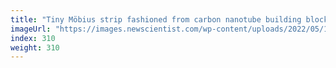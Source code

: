 ```yaml
---
title: "Tiny Möbius strip fashioned from carbon nanotube building blocks"
imageUrl: "https://images.newscientist.com/wp-content/uploads/2022/05/19153501/SEI_104483946.jpg?width=600"
index: 310
weight: 310
---
```

